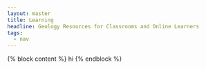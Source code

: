 ```yaml
---
layout: master
title: Learning
headline: Geology Resources for Classrooms and Online Learners
tags:
  - nav
---
```

{% block content %}
hi
{% endblock %}
